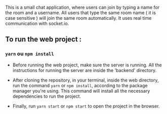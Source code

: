 This is a small chat application, where users can join by typing a name for the room and a username. All users that type the same room name ( it is case sensitive ) will join the same room automatically. It uses real time communication with socket.io. 


## To run the web project :
### `yarn` ou `npm install`

- Before running the web project, make sure the server is running. All the instructions for running the server are inside the 'backend' directory.

- After cloning the repository, in your terminal, inside the web directory, run the command `yarn` or `npm install`, according to the package manager you're using. This command will install all the necessary dependencies to run the project. 

- Finally, run  `yarn start` or `npm start` to open the project in the browser.
